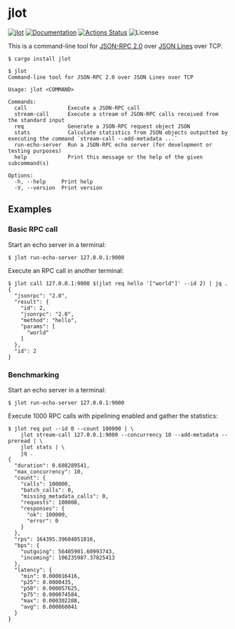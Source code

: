 jlot
====

[![jlot](https://img.shields.io/crates/v/jlot.svg)](https://crates.io/crates/jlot)
[![Documentation](https://docs.rs/jlot/badge.svg)](https://docs.rs/jlot)
[![Actions Status](https://github.com/sile/jlot/workflows/CI/badge.svg)](https://github.com/sile/jlot/actions)
![License](https://img.shields.io/crates/l/jlot)

This is a command-line tool for [JSON-RPC 2.0] over [JSON Lines] over TCP.

[JSON-RPC 2.0]: https://www.jsonrpc.org/specification
[JSON Lines]: https://jsonlines.org/

```console
$ cargo install jlot

$ jlot
Command-line tool for JSON-RPC 2.0 over JSON Lines over TCP

Usage: jlot <COMMAND>

Commands:
  call             Execute a JSON-RPC call
  stream-call      Execute a stream of JSON-RPC calls received from the standard input
  req              Generate a JSON-RPC request object JSON
  stats            Calculate statistics from JSON objects outputted by executing the command `stream-call --add-metadata ...`
  run-echo-server  Run a JSON-RPC echo server (for development or testing purposes)
  help             Print this message or the help of the given subcommand(s)

Options:
  -h, --help     Print help
  -V, --version  Print version
```

Examples
--------

### Basic RPC call

Start an echo server in a terminal:
```console
$ jlot run-echo-server 127.0.0.1:9000
```

Execute an RPC call in another terminal:
```console
$ jlot call 127.0.0.1:9000 $(jlot req hello '["world"]' --id 2) | jq .
{
  "jsonrpc": "2.0",
  "result": {
    "id": 2,
    "jsonrpc": "2.0",
    "method": "hello",
    "params": [
      "world"
    ]
  },
  "id": 2
}
```

### Benchmarking

Start an echo server in a terminal:
```console
$ jlot run-echo-server 127.0.0.1:9000
```

Execute 1000 RPC calls with pipelining enabled and gather the statistics:
```console
$ jlot req put --id 0 --count 100000 | \
    jlot stream-call 127.0.0.1:9000 --concurrency 10 --add-metadata --preread | \
    jlot stats | \
    jq .
{
  "duration": 0.608289541,
  "max_concurrency": 10,
  "count": {
    "calls": 100000,
    "batch_calls": 0,
    "missing_metadata_calls": 0,
    "requests": 100000,
    "responses": {
      "ok": 100000,
      "error": 0
    }
  },
  "rps": 164395.39604051816,
  "bps": {
    "outgoing": 56405901.60993743,
    "incoming": 106235987.37825413
  },
  "latency": {
    "min": 0.000016416,
    "p25": 0.0000435,
    "p50": 0.000057625,
    "p75": 0.000074584,
    "max": 0.000302208,
    "avg": 0.000060041
  }
}
```
